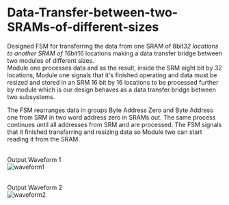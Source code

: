 # Data-Transfer-between-two-SRAMs-of-different-sizes
Designed FSM for transferring the data from one SRAM of 8bit*32 locations to another SRAM of 16bit*16 locations making a data transfer bridge between two modules of different sizes.<br>
Module one processes data and as the result, inside the SRM eight bit by 32 locations, Module one signals that it's finished operating and data must be resized and stored in an SRM 16 bit by 16 locations to be processed further by module which is our design behaves as a data transfer bridge between two subsystems.

The FSM rearranges data in groups Byte Address Zero and Byte Address one from SRM in two word address zero in SRAMs out. The same process continues until all addresses from SRM and are processed. The FSM signals that it finished transferring and resizing data so Module two can start reading it from the SRAM.<br><br>

Output Waveform 1<br>
![waveform1](https://user-images.githubusercontent.com/111141190/193496481-1ea86087-5df6-4d2e-bacb-42e1938ed0d5.PNG) <br><br>

Output Waveform 2<br>
![waveform2](https://user-images.githubusercontent.com/111141190/193496553-d94e20e3-aabe-4494-84e6-bdfabe8e17f5.PNG)
